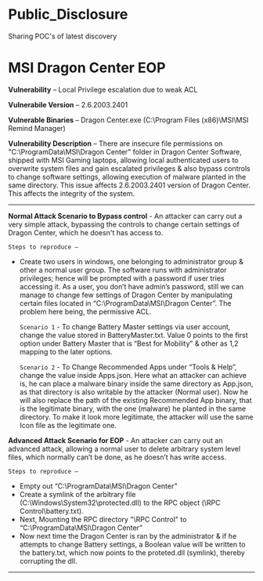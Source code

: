 # Public_Disclosure
Sharing POC's of latest discovery


# MSI Dragon Center EOP 


**Vulnerability** – Local Privilege escalation due to weak ACL

**Vulnerabile Version** – 2.6.2003.2401 

**Vulnerable Binaries** – Dragon Center.exe (C:\Program Files (x86)\MSI\MSI Remind Manager)

**Vulnerability Description** – There are insecure file permissions on "C:\ProgramData\MSI\Dragon Center" folder in Dragon Center Software, shipped with MSI Gaming laptops, allowing local authenticated users to overwrite system files and gain escalated privileges & also bypass controls to change software settings, allowing execution of malware planted in the same directory. This issue affects 2.6.2003.2401 version of Dragon Center. This affects the integrity of the system.

---
**Normal Attack Scenario to Bypass control** - An attacker can carry out a very simple attack, bypassing the controls to change certain settings of Dragon Center, which he doesn't has access to. 

    Steps to reproduce –
- Create two users in windows, one belonging to administrator group & other a normal user group. The software runs with administrator privileges; hence will be prompted with a password if user tries accessing it. As a user, you don’t have admin’s password, still we can manage to change few settings of Dragon Center by manipulating certain files located in “C:\ProgramData\MSI\Dragon Center”. The problem here being, the permissive ACL.

  `Scenario 1` - To change Battery Master settings via user account, change the value stored in BatteryMaster.txt. Value 0 points to the first option under Battery Master that is “Best for Mobility” & other as 1,2 mapping to the later options.

  `Scenario 2` - To Change Recommended Apps under “Tools & Help”, change the value inside Apps.json. Here what an attacker can achieve is, he can place a malware binary inside the same directory as App.json, as that directory is also writable by the attacker (Normal user). Now he will also replace the path of the existing Recommended App binary, that is the legitimate binary, with the one (malware) he planted in the same directory. To make it look more legitimate, the attacker will use the same Icon file as the legitimate one.
  

**Advanced Attack Scenario for EOP** - An attacker can carry out an advanced attack, allowing a normal user to delete arbitrary system level files, which normally can’t be done, as he doesn’t has write access.

    Steps to reproduce –
- Empty out “C:\ProgramData\MSI\Dragon Center”
- Create a symlink of the arbitrary file (C:\Windows\System32\protected.dll) to the RPC object (\\RPC Control\\battery.txt).
- Next, Mounting the RPC directory "\\RPC Control" to “C:\ProgramData\MSI\Dragon Center”
- Now next time the Dragon Center is ran by the administrator & if he attempts to change Battery settings, a Boolean value will be written to the battery.txt, which now points to the proteted.dll (symlink), thereby corrupting the dll.

---
